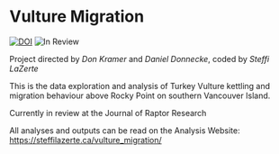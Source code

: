 
# Vulture Migration

<!-- badges: start -->
[![DOI](https://zenodo.org/badge/DOI/10.5281/zenodo.13830990.svg)](https://doi.org/10.5281/zenodo.13830990)
![In Review](https://img.shields.io/badge/status-In_Review-yellow)
<!-- badges: end -->

Project directed by *Don Kramer* and *Daniel Donnecke*, coded by *Steffi LaZerte*

This is the data exploration and analysis of Turkey Vulture kettling and migration behaviour
above Rocky Point on southern Vancouver Island. 

Currently in review at the Journal of Raptor Research

All analyses and outputs can be read on the Analysis Website: 
https://steffilazerte.ca/vulture_migration/ 